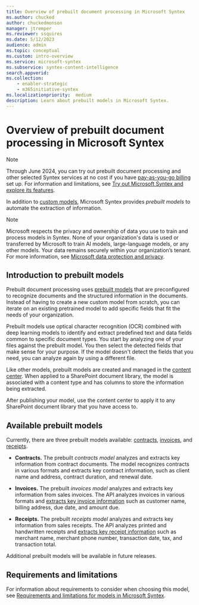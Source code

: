 ```yaml
---
title: Overview of prebuilt document processing in Microsoft Syntex
ms.author: chucked
author: chuckedmonson
manager: jtremper
ms.reviewer: ssquires
ms.date: 5/12/2023
audience: admin
ms.topic: conceptual
ms.custom: intro-overview
ms.service: microsoft-syntex
ms.subservice: syntex-content-intelligence
search.appverid: 
ms.collection: 
    - enabler-strategic
    - m365initiative-syntex
ms.localizationpriority:  medium
description: Learn about prebuilt models in Microsoft Syntex.
---
```


# Overview of prebuilt document processing in Microsoft Syntex

> [!NOTE]
> Through June 2024, you can try out prebuilt document processing and other selected Syntex services at no cost if you have [pay-as-you-go billing](syntex-azure-billing.md) set up. For information and limitations, see [Try out Microsoft Syntex and explore its features](promo-syntex.md).

In addition to [custom models](model-types-overview.md#custom-models), Microsoft Syntex provides *prebuilt models* to automate the extraction of information.

> [!NOTE]
> Microsoft respects the privacy and ownership of data you use to train and process models in Syntex. None of your organization's data is used or transferred by Microsoft to train AI models, large-language models, or any other models. Your data remains securely within your organization’s tenant. For more information, see [Microsoft data protection and privacy](https://www.microsoft.com/en-us/trust-center/privacy).

## Introduction to prebuilt models

Prebuilt document processing uses [prebuilt models](#available-prebuilt-models) that are preconfigured to recognize documents and the structured information in the documents. Instead of having to create a new custom model from scratch, you can iterate on an existing pretrained model to add specific fields that fit the needs of your organization. 

Prebuilt models use optical character recognition (OCR) combined with deep learning models to identify and extract predefined text and data fields common to specific document types. You start by analyzing one of your files against the prebuilt model. You then select the detected fields that make sense for your purpose. If the model doesn't detect the fields that you need, you can analyze again by using a different file.

Like other models, prebuilt models are created and managed in the [content center](create-a-content-center.md). When applied to a SharePoint document library, the model is associated with a content type and has columns to store the information being extracted. 

After publishing your model, use the content center to apply it to any SharePoint document library that you have access to.  

## Available prebuilt models

Currently, there are three prebuilt models available: [contracts](prebuilt-model-contract.md), [invoices](prebuilt-model-invoice.md), and [receipts](prebuilt-model-receipt.md).

- **Contracts.** The prebuilt *contracts model* analyzes and extracts key information from contract documents. The model recognizes contracts in various formats and extracts key contract information, such as client name and address, contract duration, and renewal date.

- **Invoices.** The prebuilt *invoices model* analyzes and extracts key information from sales invoices. The API analyzes invoices in various formats and [extracts key invoice information](/azure/applied-ai-services/form-recognizer/concept-invoice#field-extraction) such as customer name, billing address, due date, and amount due.

- **Receipts.** The prebuilt *receipts model* analyzes and extracts key information from sales receipts. The API analyzes printed and handwritten receipts and [extracts key receipt information](/azure/applied-ai-services/form-recognizer/concept-receipt#field-extraction) such as merchant name, merchant phone number, transaction date, tax, and transaction total.
 
Additional prebuilt models will be available in future releases.

## Requirements and limitations

For information about requirements to consider when choosing this model, see [Requirements and limitations for models in Microsoft Syntex](requirements-and-limitations.md). 



 
